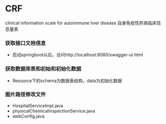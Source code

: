 # CRF
clinical information scale for autoimmune liver disease
自身免疫性肝病临床信息量表


### 获取接口文档信息
* 启动springboot以后，访问http://localhost:8080/swagger-ui.html

### 获取数据库表和初始和初始化数据
* Resource下的schema为数据表结构，data为初始化数据

### 图片路径修改文件
* HospitalServiceImpl.java
* physicalChemicalInspectionService.java
* webConfig.java
